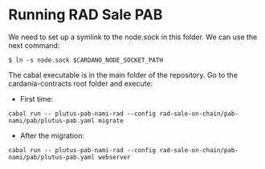 # Running RAD Sale PAB

We need to set up a symlink to the node.sock in this folder. We can use the next command:

`$ ln -s node.sock $CARDANO_NODE_SOCKET_PATH`

The cabal executable is in the main folder of the repository. Go to the cardania-contracts root folder and execute:

- First time:

`cabal run -- plutus-pab-nami-rad --config rad-sale-on-chain/pab-nami/pab/plutus-pab.yaml migrate`

- After the migration:

`cabal run -- plutus-pab-nami-rad --config rad-sale-on-chain/pab-nami/pab/plutus-pab.yaml webserver`


